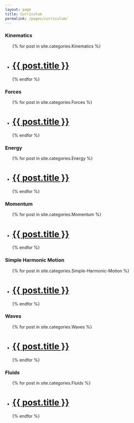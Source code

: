 ```yaml
---
layout: page
title: Curriculum
permalink: /pages/curriculum/
---
```


<h3 class="page-heading">Kinematics</h3>

<ul class="post-list">
  {% for post in site.categories.Kinematics %}
    <li>
      <h1>
        <a class="post-link" href="{{ post.url | prepend: site.baseurl }}">{{ post.title }}</a>
      </h1>
    </li>
  {% endfor %}
</ul>

<h3 class="page-heading">Forces</h3>

<ul class="post-list">
  {% for post in site.categories.Forces %}
    <li>
      <h1>
        <a class="post-link" href="{{ post.url | prepend: site.baseurl }}">{{ post.title }}</a>
      </h1>
    </li>
  {% endfor %}
</ul>

<h3 class="page-heading">Energy</h3>

<ul class="post-list">
  {% for post in site.categories.Energy %}
    <li>
      <h1>
        <a class="post-link" href="{{ post.url | prepend: site.baseurl }}">{{ post.title }}</a>
      </h1>
    </li>
  {% endfor %}
</ul>

<h3 class="page-heading">Momentum</h3>

<ul class="post-list">
  {% for post in site.categories.Momentum %}
    <li>
      <h1>
        <a class="post-link" href="{{ post.url | prepend: site.baseurl }}">{{ post.title }}</a>
      </h1>
    </li>
  {% endfor %}
</ul>

<h3 class="page-heading">Simple Harmonic Motion</h3>

<ul class="post-list">
  {% for post in site.categories.Simple-Harmonic-Motion %}
    <li>
      <h1>
        <a class="post-link" href="{{ post.url | prepend: site.baseurl }}">{{ post.title }}</a>
      </h1>
    </li>
  {% endfor %}
</ul>

<h3 class="page-heading">Waves</h3>

<ul class="post-list">
  {% for post in site.categories.Waves %}
    <li>
      <h1>
        <a class="post-link" href="{{ post.url | prepend: site.baseurl }}">{{ post.title }}</a>
      </h1>
    </li>
  {% endfor %}
</ul>

<h3 class="page-heading">Fluids</h3>

<ul class="post-list">
  {% for post in site.categories.Fluids %}
    <li>
      <h1>
        <a class="post-link" href="{{ post.url | prepend: site.baseurl }}">{{ post.title }}</a>
      </h1>
    </li>
  {% endfor %}
</ul>
